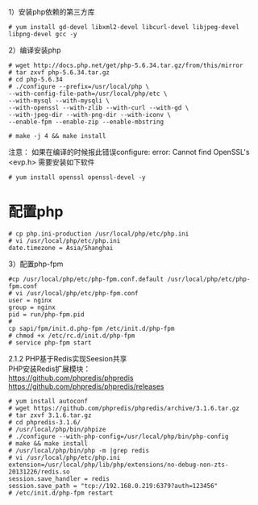 1）安装php依赖的第三方库
```
# yum install gd-devel libxml2-devel libcurl-devel libjpeg-devel libpng-devel gcc -y
```

2）编译安装php
```
# wget http://docs.php.net/get/php-5.6.34.tar.gz/from/this/mirror
# tar zxvf php-5.6.34.tar.gz
# cd php-5.6.34
# ./configure --prefix=/usr/local/php \
--with-config-file-path=/usr/local/php/etc \
--with-mysql --with-mysqli \
--with-openssl --with-zlib --with-curl --with-gd \
--with-jpeg-dir --with-png-dir --with-iconv \
--enable-fpm --enable-zip --enable-mbstring

# make -j 4 && make install
```

注意： 如果在编译的时候报此错误configure: error: Cannot find OpenSSL's <evp.h> 需要安装如下软件
```
# yum install openssl openssl-devel -y
```



# 配置php
```
# cp php.ini-production /usr/local/php/etc/php.ini
# vi /usr/local/php/etc/php.ini
date.timezone = Asia/Shanghai
```

3）配置php-fpm
```
#cp /usr/local/php/etc/php-fpm.conf.default /usr/local/php/etc/php-fpm.conf
# vi /usr/local/php/etc/php-fpm.conf
user = nginx
group = nginx
pid = run/php-fpm.pid
#
cp sapi/fpm/init.d.php-fpm /etc/init.d/php-fpm
# chmod +x /etc/rc.d/init.d/php-fpm
# service php-fpm start
```

2.1.2 PHP基于Redis实现Seesion共享  
PHP安装Redis扩展模块：  
https://github.com/phpredis/phpredis  
https://github.com/phpredis/phpredis/releases  

```
# yum install autoconf
# wget https://github.com/phpredis/phpredis/archive/3.1.6.tar.gz
# tar zxvf 3.1.6.tar.gz
# cd phpredis-3.1.6/
# /usr/local/php/bin/phpize
# ./configure --with-php-config=/usr/local/php/bin/php-config
# make && make install
# /usr/local/php/bin/php -m |grep redis
# vi /usr/local/php/etc/php.ini
extension=/usr/local/php/lib/php/extensions/no-debug-non-zts-20131226/redis.so
session.save_handler = redis
session.save_path = "tcp://192.168.0.219:6379?auth=123456"
# /etc/init.d/php-fpm restart
```
